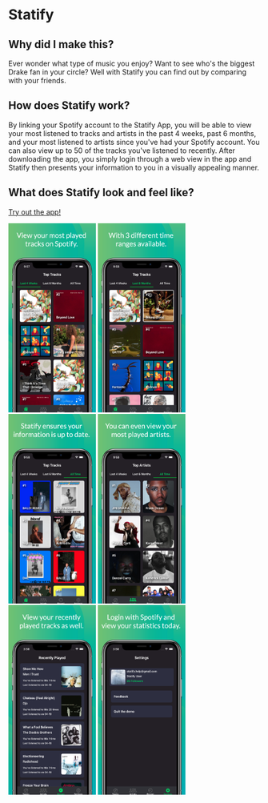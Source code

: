 # Statify

## Why did I make this?

Ever wonder what type of music you enjoy? Want to see who's the biggest Drake fan in your circle? Well with Statify you can find out by comparing with your friends.

## How does Statify work?

By linking your Spotify account to the Statify App, you will be able to view your most listened to tracks and artists in the past 4 weeks, past 6 months, and your most listened to artists since you've had your Spotify account. You can also view up to 50 of the tracks you've listened to recently. After downloading the app, you simply login through a web view in the app and Statify then presents your information to you in a visually appealing manner.

## What does Statify look and feel like?

[Try out the app!](https://apps.apple.com/ca/app/statify/id1563510330)

<div>
    <img src="readme-pictures/screen_1.png" alt="screen" width="175">
    <img src="readme-pictures/screen_2.png" alt="screen" width="175">
    <img src="readme-pictures/screen_3.png" alt="screen" width="175">
    <img src="readme-pictures/screen_4.png" alt="screen" width="175">
    <img src="readme-pictures/screen_5.png" alt="screen" width="175">
    <img src="readme-pictures/screen_6.png" alt="screen" width="175">
</div>
